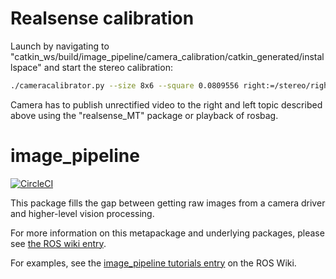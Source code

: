 # Realsense calibration
Launch by navigating to "catkin_ws/build/image_pipeline/camera_calibration/catkin_generated/installspace" and start the stereo calibration:
```bash
./cameracalibrator.py --size 8x6 --square 0.0809556 right:=/stereo/right/image_raw left:=/stereo/left/image_raw
```

Camera has to publish unrectified video to the right and left topic described above using the "realsense_MT" package or playback of rosbag.




image_pipeline
==============

[![CircleCI](https://circleci.com/gh/ros-perception/image_pipeline.svg?style=svg)](https://circleci.com/gh/ros-perception/image_pipeline)

This package fills the gap between getting raw images from a camera driver and higher-level vision processing.

For more information on this metapackage and underlying packages, please see [the ROS wiki entry](http://wiki.ros.org/image_pipeline).

For examples, see the [image_pipeline tutorials entry](http://wiki.ros.org/image_pipeline/Tutorials) on the ROS Wiki.

